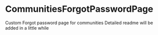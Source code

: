# CommunitiesForgotPasswordPage
Custom Forgot password page for communities
Detailed readme will be added in a little while
